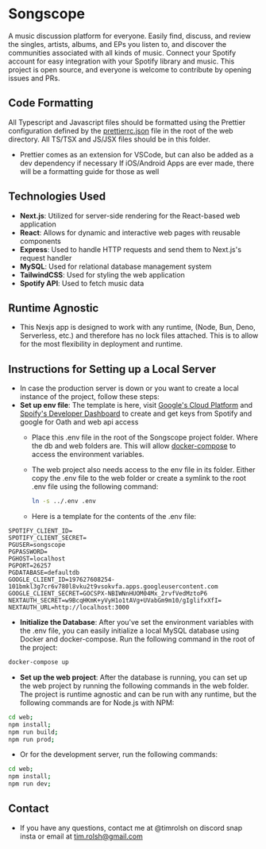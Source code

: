 # Songscope

A music discussion platform for everyone.
Easily find, discuss, and review the singles, artists, albums, and EPs you listen to, and discover the communities associated with all kinds of music.
Connect your Spotify account for easy integration with your Spotify library and music.
This project is open source, and everyone is welcome to contribute by opening issues and PRs.

## Code Formatting

All Typescript and Javascript files should be formatted using the Prettier configuration defined by the [prettierrc.json](./web/prettierrc.json) file in the root of the web directory. All TS/TSX and JS/JSX files should be in this folder.

* Prettier comes as an extension for VSCode, but can also be added as a dev dependency if necessary
If iOS/Android Apps are ever made, there will be a formatting guide for those as well

## Technologies Used

* **Next.js**: Utilized for server-side rendering for the React-based web application
* **React**: Allows for dynamic and interactive web pages with reusable components
* **Express**: Used to handle HTTP requests and send them to Next.js's request handler
* **MySQL**: Used for relational database management system
* **TailwindCSS**: Used for styling the web application
* **Spotify API**: Used to fetch music data

## Runtime Agnostic

* This Nexjs app is designed to work with any runtime, (Node, Bun, Deno, Serverless, etc.) and therefore has no lock files attached. This is to allow for the most flexibility in deployment and runtime.

## Instructions for Setting up a Local Server

* In case the production server is down or you want to create a local instance of the project, follow these steps:
* **Set up env file**: The template is here, visit [Google's Cloud Platform](https://console.cloud.google.com/apis/dashboard) and [Spoify's Developer Dashboard](https://developer.spotify.com/dashboard) to create and get keys from Spotify and google for Oath and web api access
  * Place this .env file in the root of the Songscope project folder. Where the db and web folders are. This will allow [docker-compose](./docker-compose.yml) to access the environment variables.
  * The web project also needs access to the env file in its folder. Either copy the .env file to the web folder or create a symlink to the root .env file using the following command:

    ```bash
    ln -s ../.env .env
    ```

  * Here is a template for the contents of the .env file:

```env
SPOTIFY_CLIENT_ID=
SPOTIFY_CLIENT_SECRET=
PGUSER=songscope
PGPASSWORD=
PGHOST=localhost
PGPORT=26257
PGDATABASE=defaultdb
GOOGLE_CLIENT_ID=197627608254-101bmkl3g7cr6v780l8vku2t9vsokvfa.apps.googleusercontent.com
GOOGLE_CLIENT_SECRET=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
NEXTAUTH_SECRET=w9BcqHKmK+yVyH1o1tAVg+UVabGm9m10/gIglifxXfI=
NEXTAUTH_URL=http://localhost:3000
```

* **Initialize the Database**: After you've set the environment variables with the .env file, you can easily initialize a local MySQL database using Docker and docker-compose. Run the following command in the root of the project:

```bash
docker-compose up
```

* **Set up the web project**: After the database is running, you can set up the web project by running the following commands in the web folder. The project is runtime agnostic and can be run with any runtime, but the following commands are for Node.js with NPM:

```bash
cd web;
npm install;
npm run build;
npm run prod;
```

* Or for the development server, run the following commands:

```bash
cd web;
npm install;
npm run dev;
```

## Contact

* If you have any questions, contact me at @timrolsh on discord snap insta or email at <tim.rolsh@gmail.com>
